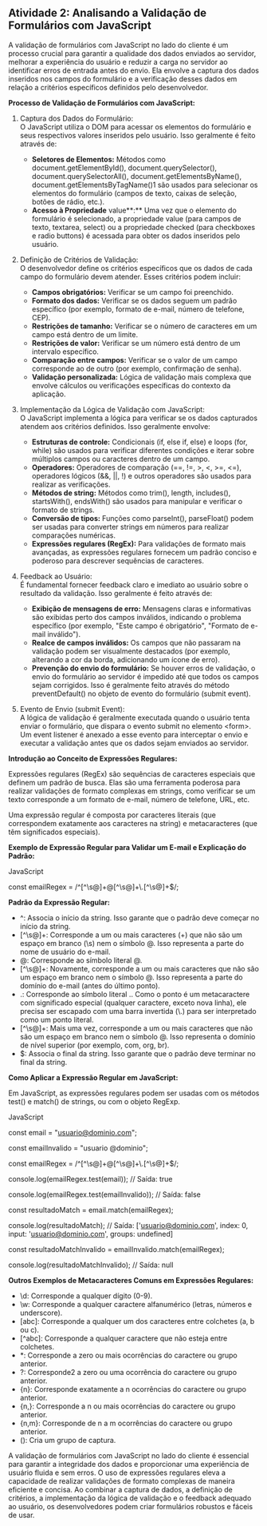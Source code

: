## **Atividade 2: Analisando a Validação de Formulários com JavaScript**

A validação de formulários com JavaScript no lado do cliente é um processo crucial para garantir a qualidade dos dados enviados ao servidor, melhorar a experiência do usuário e reduzir a carga no servidor ao identificar erros de entrada antes do envio. Ela envolve a captura dos dados inseridos nos campos do formulário e a verificação desses dados em relação a critérios específicos definidos pelo desenvolvedor.

**Processo de Validação de Formulários com JavaScript:**

1. Captura dos Dados do Formulário:  
   O JavaScript utiliza o DOM para acessar os elementos do formulário e seus respectivos valores inseridos pelo usuário. Isso geralmente é feito através de:

   * **Seletores de Elementos:** Métodos como document.getElementById(), document.querySelector(), document.querySelectorAll(), document.getElementsByName(), document.getElementsByTagName()1 são usados para selecionar os elementos do formulário (campos de texto, caixas de seleção, botões de rádio, etc.).  
   * **Acesso à Propriedade** value**:** Uma vez que o elemento do formulário é selecionado, a propriedade value (para campos de texto, textarea, select) ou a propriedade checked (para checkboxes e radio buttons) é acessada para obter os dados inseridos pelo usuário.  
2. Definição de Critérios de Validação:  
   O desenvolvedor define os critérios específicos que os dados de cada campo do formulário devem atender. Esses critérios podem incluir:

   * **Campos obrigatórios:** Verificar se um campo foi preenchido.  
   * **Formato dos dados:** Verificar se os dados seguem um padrão específico (por exemplo, formato de e-mail, número de telefone, CEP).  
   * **Restrições de tamanho:** Verificar se o número de caracteres em um campo está dentro de um limite.  
   * **Restrições de valor:** Verificar se um número está dentro de um intervalo específico.  
   * **Comparação entre campos:** Verificar se o valor de um campo corresponde ao de outro (por exemplo, confirmação de senha).  
   * **Validação personalizada:** Lógica de validação mais complexa que envolve cálculos ou verificações específicas do contexto da aplicação.  
3. Implementação da Lógica de Validação com JavaScript:  
   O JavaScript implementa a lógica para verificar se os dados capturados atendem aos critérios definidos. Isso geralmente envolve:

   * **Estruturas de controle:** Condicionais (if, else if, else) e loops (for, while) são usados para verificar diferentes condições e iterar sobre múltiplos campos ou caracteres dentro de um campo.  
   * **Operadores:** Operadores de comparação (\==, \!=, \>, \<, \>=, \<=), operadores lógicos (&&, ||, \!) e outros operadores são usados para realizar as verificações.  
   * **Métodos de string:** Métodos como trim(), length, includes(), startsWith(), endsWith() são usados para manipular e verificar o formato de strings.  
   * **Conversão de tipos:** Funções como parseInt(), parseFloat() podem ser usadas para converter strings em números para realizar comparações numéricas.  
   * **Expressões regulares (RegEx):** Para validações de formato mais avançadas, as expressões regulares fornecem um padrão conciso e poderoso para descrever sequências de caracteres.  
4. Feedback ao Usuário:  
   É fundamental fornecer feedback claro e imediato ao usuário sobre o resultado da validação. Isso geralmente é feito através de:

   * **Exibição de mensagens de erro:** Mensagens claras e informativas são exibidas perto dos campos inválidos, indicando o problema específico (por exemplo, "Este campo é obrigatório", "Formato de e-mail inválido").  
   * **Realce de campos inválidos:** Os campos que não passaram na validação podem ser visualmente destacados (por exemplo, alterando a cor da borda, adicionando um ícone de erro).  
   * **Prevenção do envio do formulário:** Se houver erros de validação, o envio do formulário ao servidor é impedido até que todos os campos sejam corrigidos. Isso é geralmente feito através do método preventDefault() no objeto de evento do formulário (submit event).  
5. Evento de Envio (submit Event):  
   A lógica de validação é geralmente executada quando o usuário tenta enviar o formulário, que dispara o evento submit no elemento \<form\>. Um event listener é anexado a esse evento para interceptar o envio e executar a validação antes que os dados sejam enviados ao servidor.

**Introdução ao Conceito de Expressões Regulares:**

Expressões regulares (RegEx) são sequências de caracteres especiais que definem um padrão de busca. Elas são uma ferramenta poderosa para realizar validações de formato complexas em strings, como verificar se um texto corresponde a um formato de e-mail, número de telefone, URL, etc.

Uma expressão regular é composta por caracteres literais (que correspondem exatamente aos caracteres na string) e metacaracteres (que têm significados especiais).

**Exemplo de Expressão Regular para Validar um E-mail e Explicação do Padrão:**

JavaScript

const emailRegex \= /^\[^\\s@\]+@\[^\\s@\]+\\.\[^\\s@\]+$/;

**Padrão da Expressão Regular:**

* ^: Associa o início da string. Isso garante que o padrão deve começar no início da string.  
* \[^\\s@\]+: Corresponde a um ou mais caracteres (\+) que não são um espaço em branco (\\s) nem o símbolo @. Isso representa a parte do nome de usuário do e-mail.  
* @: Corresponde ao símbolo literal @.  
* \[^\\s@\]+: Novamente, corresponde a um ou mais caracteres que não são um espaço em branco nem o símbolo @. Isso representa a parte do domínio do e-mail (antes do último ponto).  
* .: Corresponde ao símbolo literal .. Como o ponto é um metacaractere com significado especial (qualquer caractere, exceto nova linha), ele precisa ser escapado com uma barra invertida (\\.) para ser interpretado como um ponto literal.  
* \[^\\s@\]+: Mais uma vez, corresponde a um ou mais caracteres que não são um espaço em branco nem o símbolo @. Isso representa o domínio de nível superior (por exemplo, com, org, br).  
* $: Associa o final da string. Isso garante que o padrão deve terminar no final da string.

**Como Aplicar a Expressão Regular em JavaScript:**

Em JavaScript, as expressões regulares podem ser usadas com os métodos test() e match() de strings, ou com o objeto RegExp.

JavaScript

const email \= "usuario@dominio.com";

const emailInvalido \= "usuario @dominio";

const emailRegex \= /^\[^\\s@\]+@\[^\\s@\]+\\.\[^\\s@\]+$/;

console.log(emailRegex.test(email)); // Saída: true

console.log(emailRegex.test(emailInvalido)); // Saída: false

const resultadoMatch \= email.match(emailRegex);

console.log(resultadoMatch); // Saída: \['usuario@dominio.com', index: 0, input: 'usuario@dominio.com', groups: undefined\]

const resultadoMatchInvalido \= emailInvalido.match(emailRegex);

console.log(resultadoMatchInvalido); // Saída: null

**Outros Exemplos de Metacaracteres Comuns em Expressões Regulares:**

* \\d: Corresponde a qualquer dígito (0-9).  
* \\w: Corresponde a qualquer caractere alfanumérico (letras, números e underscore).  
* \[abc\]: Corresponde a qualquer um dos caracteres entre colchetes (a, b ou c).  
* \[^abc\]: Corresponde a qualquer caractere que não esteja entre colchetes.  
* \*: Corresponde a zero ou mais ocorrências do caractere ou grupo anterior.  
* ?: Corresponde2 a zero ou uma ocorrência do caractere ou grupo anterior.  
* {n}: Corresponde exatamente a n ocorrências do caractere ou grupo anterior.  
* {n,}: Corresponde a n ou mais ocorrências do caractere ou grupo anterior.  
* {n,m}: Corresponde de n a m ocorrências do caractere ou grupo anterior.  
* (): Cria um grupo de captura.

A validação de formulários com JavaScript no lado do cliente é essencial para garantir a integridade dos dados e proporcionar uma experiência de usuário fluida e sem erros. O uso de expressões regulares eleva a capacidade de realizar validações de formato complexas de maneira eficiente e concisa. Ao combinar a captura de dados, a definição de critérios, a implementação da lógica de validação e o feedback adequado ao usuário, os desenvolvedores podem criar formulários robustos e fáceis de usar.

